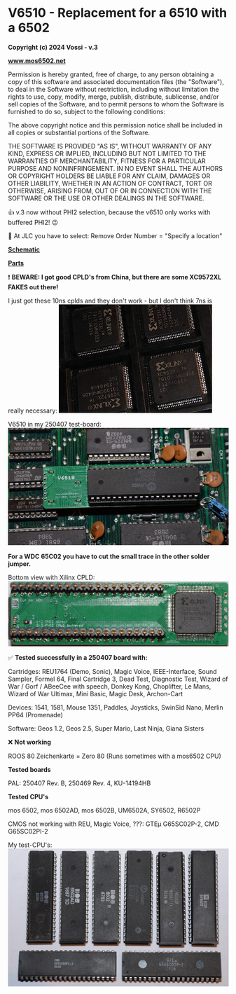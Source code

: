 # V6510 - Replacement for a 6510 with a 6502  

**Copyright (c) 2024 Vossi - v.3**

**www.mos6502.net**

Permission is hereby granted, free of charge, to any person obtaining a copy
of this software and associated documentation files (the "Software"), to deal
in the Software without restriction, including without limitation the rights
to use, copy, modify, merge, publish, distribute, sublicense, and/or sell
copies of the Software, and to permit persons to whom the Software is
furnished to do so, subject to the following conditions:

The above copyright notice and this permission notice shall be included in all
copies or substantial portions of the Software.

THE SOFTWARE IS PROVIDED "AS IS", WITHOUT WARRANTY OF ANY KIND, EXPRESS OR
IMPLIED, INCLUDING BUT NOT LIMITED TO THE WARRANTIES OF MERCHANTABILITY,
FITNESS FOR A PARTICULAR PURPOSE AND NONINFRINGEMENT. IN NO EVENT SHALL THE
AUTHORS OR COPYRIGHT HOLDERS BE LIABLE FOR ANY CLAIM, DAMAGES OR OTHER
LIABILITY, WHETHER IN AN ACTION OF CONTRACT, TORT OR OTHERWISE, ARISING FROM,
OUT OF OR IN CONNECTION WITH THE SOFTWARE OR THE USE OR OTHER DEALINGS IN THE
SOFTWARE.

:thumbsup: v.3 now without PHI2 selection, because the v6510 only works with buffered PHI2! :wink:

:pushpin: At JLC you have to select: Remove Order Number = "Specify a location"

**[Schematic](https://github.com/vossi1/v6510/blob/master/v6510_v3.png)**

**[Parts](https://github.com/vossi1/v6510/blob/master/parts.txt)**

:exclamation: **BEWARE: I got good CPLD's from China, but there are some XC9572XL FAKES out there!**

I just got these 10ns cplds and they don't work - but I don't think 7ns is really necessary: 
![V6519 bottom-photo](https://github.com/vossi1/v6510/blob/master/xc9572xl_notgood.jpg)

V6510 in my 250407 test-board:
![V6510 photo](https://github.com/vossi1/v6510/blob/master/v6510_v2_photo.jpg)

**For a WDC 65C02 you have to cut the small trace in the other solder jumper.**

Bottom view with Xilinx CPLD:
![V6519 bottom-photo](https://github.com/vossi1/v6510/blob/master/v6510_v2_photo2.jpg)

:white_check_mark: **Tested successfully in a 250407 board with:**

Cartridges:
REU1764 (Demo, Sonic), Magic Voice, IEEE-Interface, Sound Sampler, 
Formel 64, Final Cartridge 3, Dead Test, Diagnostic Test, 
Wizard of War / Gorf / ABeeCee with speech, 
Donkey Kong, Choplifter, Le Mans, Wizard of War Ultimax, Mini Basic, 
Magic Desk, Archon-Cart

Devices:
1541, 1581, Mouse 1351, Paddles, Joysticks, SwinSid Nano, Merlin PP64 (Promenade)

Software:
Geos 1.2, Geos 2.5, Super Mario, Last Ninja, Giana Sisters

:x: **Not working**

ROOS 80 Zeichenkarte = Zero 80 (Runs sometimes with a mos6502 CPU)

**Tested boards**

PAL: 250407 Rev. B, 250469 Rev. 4, KU-14194HB

**Tested CPU's**

mos 6502, mos 6502AD, mos 6502B, UM6502A, SY6502, R6502P

CMOS not working with REU, Magic Voice, ???: GTEµ G65SC02P-2, CMD G65SC02PI-2

My test-CPU's:
![test-cpus](https://github.com/vossi1/v6510/blob/master/test-cpus.jpg)
